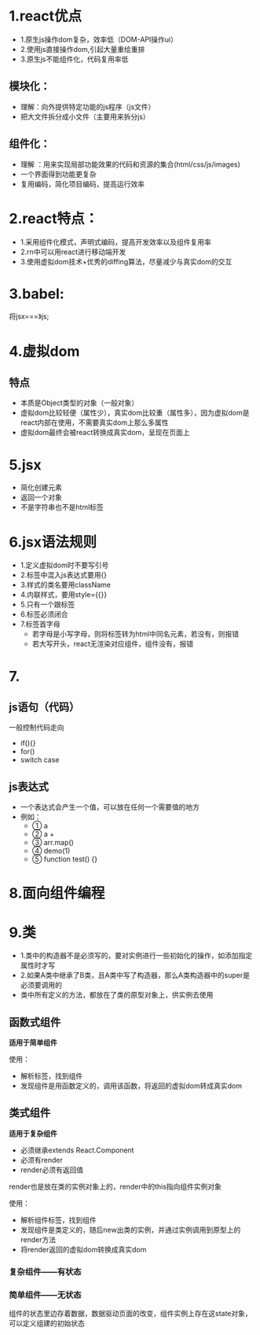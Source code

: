 # 1.react优点
- 1.原生js操作dom复杂，效率低（DOM-API操作ui）
- 2.使用js直接操作dom,引起大量重绘重排
- 3.原生js不能组件化，代码复用率低

## 模块化：
- 理解：向外提供特定功能的js程序（js文件）
- 把大文件拆分成小文件（主要用来拆分js）
## 组件化：
- 理解  ：用来实现局部功能效果的代码和资源的集合(html/css/js/images)
- 一个界面得到功能更复杂
- 复用编码，简化项目编码，提高运行效率

# 2.react特点：
- 1.采用组件化模式，声明式编码，提高开发效率以及组件复用率
- 2.rn中可以用react进行移动端开发
- 3.使用虚拟dom技术+优秀的diffing算法，尽量减少与真实dom的交互

# 3.babel:
将jsx===》js;

# 4.虚拟dom
## 特点
- 本质是Object类型的对象（一般对象）
- 虚拟dom比较轻便（属性少），真实dom比较重（属性多），因为虚拟dom是react内部在使用，不需要真实dom上那么多属性
- 虚拟dom最终会被react转换成真实dom，呈现在页面上

# 5.jsx
- 简化创建元素
- 返回一个对象
- 不是字符串也不是html标签

# 6.jsx语法规则
- 1.定义虚拟dom时不要写引号
- 2.标签中混入js表达式要用{}
- 3.样式的类名要用className
- 4.内联样式，要用style={{}}
- 5.只有一个跟标签
- 6.标签必须闭合
- 7.标签首字母
  - 若字母是小写字母，则将标签转为html中同名元素，若没有，则报错
  - 若大写开头，react无渲染对应组件，组件没有，报错

# 7.
## js语句（代码）
一般控制代码走向
- if(){}
- for() 
- switch case

## js表达式
- 一个表达式会产生一个值，可以放在任何一个需要值的地方
- 例如：
  - ① a
  - ② a + 
  - ③ arr.map()
  - ④ demo(1)
  - ⑤ function test() {}

# 8.面向组件编程

# 9.类
- 1.类中的构造器不是必须写的，要对实例进行一些初始化的操作，如添加指定属性时才写
- 2.如果A类中继承了B类，且A类中写了构造器，那么A类构造器中的super是必须要调用的
- 类中所有定义的方法，都放在了类的原型对象上，供实例去使用


## 函数式组件
**适用于简单组件**

使用：
- 解析标签，找到组件
- 发现组件是用函数定义的，调用该函数，将返回的虚拟dom转成真实dom


## 类式组件

**适用于复杂组件**
- 必须继承extends React.Component
- 必须有render
- render必须有返回值

render也是放在类的实例对象上的，render中的this指向组件实例对象

使用：
- 解析组件标签，找到组件
- 发现组件是类定义的，随后new出类的实例，并通过实例调用到原型上的render方法
- 将render返回的虚拟dom转换成真实dom

### 复杂组件——有状态
### 简单组件——无状态

组件的状态里边存着数据，数据驱动页面的改变，组件实例上存在这state对象，可以定义组建的初始状态




